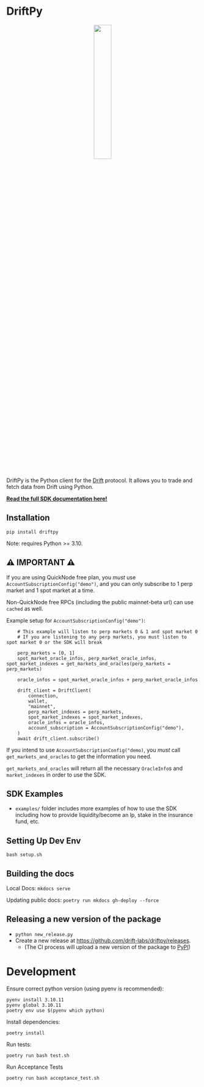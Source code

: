 # DriftPy

<div align="center">
    <img src="docs/img/drift.png" width="30%" height="30%">
</div>

DriftPy is the Python client for the [Drift](https://www.drift.trade/) protocol. It allows you to trade and fetch data from Drift using Python.

**[Read the full SDK documentation here!](https://drift-labs.github.io/v2-teacher/)**

## Installation

```
pip install driftpy
```

Note: requires Python >= 3.10.

## ⚠️ IMPORTANT ⚠️

If you are using QuickNode free plan, you *must* use `AccountSubscriptionConfig("demo")`, and you can only subscribe to 1 perp market and 1 spot market at a time.

Non-QuickNode free RPCs (including the public mainnet-beta url) can use `cached` as well.

Example setup for `AccountSubscriptionConfig("demo")`: 

```
    # This example will listen to perp markets 0 & 1 and spot market 0
    # If you are listening to any perp markets, you must listen to spot market 0 or the SDK will break

    perp_markets = [0, 1]
    spot_market_oracle_infos, perp_market_oracle_infos, spot_market_indexes = get_markets_and_oracles(perp_markets = perp_markets)

    oracle_infos = spot_market_oracle_infos + perp_market_oracle_infos

    drift_client = DriftClient(
        connection,
        wallet, 
        "mainnet",             
        perp_market_indexes = perp_markets,
        spot_market_indexes = spot_market_indexes,
        oracle_infos = oracle_infos,
        account_subscription = AccountSubscriptionConfig("demo"),
    )
    await drift_client.subscribe()
```
If you intend to use `AccountSubscriptionConfig("demo)`, you *must* call `get_markets_and_oracles` to get the information you need.

`get_markets_and_oracles` will return all the necessary `OracleInfo`s and `market_indexes` in order to use the SDK.

## SDK Examples

- `examples/` folder includes more examples of how to use the SDK including how to provide liquidity/become an lp, stake in the insurance fund, etc.

## Setting Up Dev Env

`bash setup.sh`


## Building the docs

Local Docs: `mkdocs serve`

Updating public docs: `poetry run mkdocs gh-deploy --force`

## Releasing a new version of the package

- `python new_release.py`
- Create a new release at https://github.com/drift-labs/driftpy/releases.
  - (The CI process will upload a new version of the package to [PyPI](https://pypi.org/project/driftpy/))

# Development

Ensure correct python version (using pyenv is recommended):
```
pyenv install 3.10.11
pyenv global 3.10.11
poetry env use $(pyenv which python)
```

Install dependencies:
```
poetry install
```

Run tests:
```
poetry run bash test.sh
```

Run Acceptance Tests
```
poetry run bash acceptance_test.sh
```
